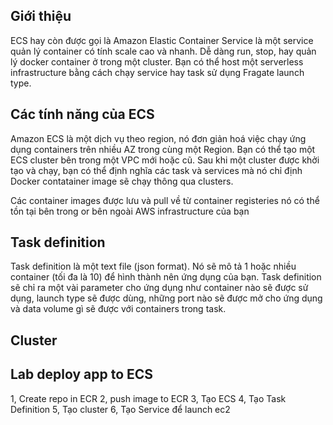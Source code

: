 ## Giới thiệu
ECS hay còn được gọi là Amazon Elastic Container Service là một service quản lý container có tính scale cao và nhanh. Dễ dàng run, stop, hay quản lý docker container ở trong một cluster. Bạn có thể host một serverless infrastructure bằng cách chạy service hay task sử dụng Fragate launch type.

## Các tính năng của ECS

Amazon ECS là một dịch vụ theo region, nó đơn giản hoá việc chạy ứng dụng containers trên nhiều AZ trong cùng một Region. Bạn có thể tạo một ECS cluster bên trong một VPC mới hoặc cũ. Sau khi một cluster được khởi tạo và chạy, bạn có thể định nghĩa các task và services mà nó chỉ định Docker contatainer image sẽ chạy thông qua clusters.

Các container images được lưu và pull về từ container registeries nó có thể tồn tại bên trong or bên ngoài AWS infrastructure của bạn

## Task definition
Task definition là một text file (json format). Nó sẽ mô tả 1 hoặc nhiều container (tối đa là 10) để hình thành nên ứng dụng của bạn. Task definition sẽ chỉ ra một vài parameter cho ứng dụng như container nào sẽ được sử dụng, launch type sẽ được dùng, những port nào sẽ được mở cho ứng dụng và data volume gì sẽ được với containers trong task.

## Cluster


## Lab deploy app to ECS

1, Create repo in ECR
2, push image to ECR
3, Tạo ECS
4, Tạo Task Definition
5, Tạo cluster
6, Tạo Service để launch ec2
